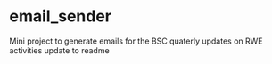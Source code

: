 # email_sender
Mini project to generate emails for the BSC quaterly updates on RWE activities
update to readme